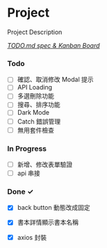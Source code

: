 # Project

Project Description

<em>[TODO.md spec & Kanban Board](https://bit.ly/3fCwKfM)</em>

### Todo

- [ ] 確認、取消修改 Modal 提示  
- [ ] API Loading  
- [ ] 多選刪除功能  
- [ ] 搜尋、排序功能  
- [ ] Dark Mode  
- [ ] Catch 錯誤管理  
- [ ] 無用套件檢查  

### In Progress

- [ ] 新增、修改表單驗證  
- [ ] api 串接  

### Done ✓

- [x] back button 動態改成固定  
- [x] 書本詳情顯示書本名稱  
- [x] axios 封裝  

